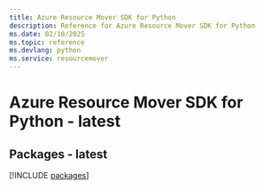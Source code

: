 ```yaml
---
title: Azure Resource Mover SDK for Python
description: Reference for Azure Resource Mover SDK for Python
ms.date: 02/10/2025
ms.topic: reference
ms.devlang: python
ms.service: resourcemover
---
```

# Azure Resource Mover SDK for Python - latest
## Packages - latest
[!INCLUDE [packages](resource-mover-index.md)]